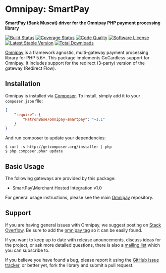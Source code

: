 # Omnipay: SmartPay

**SmartPay (Bank Muscat) driver for the Omnipay PHP payment processing library**

[![Build Status](https://travis-ci.org/PatronBase/omnipay-smartpay.png?branch=master)](https://travis-ci.org/PatronBase/omnipay-smartpay)
[![Coverage Status](https://img.shields.io/scrutinizer/coverage/g/PatronBase/omnipay-smartpay.svg?style=flat)](https://scrutinizer-ci.com/g/PatronBase/omnipay-smartpay/code-structure)
[![Code Quality](https://img.shields.io/scrutinizer/g/PatronBase/omnipay-smartpay.svg?style=flat)](https://scrutinizer-ci.com/g/PatronBase/omnipay-smartpay/?branch=master)
[![Software License](https://img.shields.io/badge/license-MIT-brightgreen.svg?style=flat)](LICENSE.md)
[![Latest Stable Version](https://poser.pugx.org/PatronBase/omnipay-smartpay/version)](https://packagist.org/packages/patronbase/omnipay-smartpay)
[![Total Downloads](https://poser.pugx.org/patronbase/omnipay-smartpay/d/total)](https://packagist.org/packages/patronbase/omnipay-smartpay)


[Omnipay](https://github.com/thephpleague/omnipay) is a framework agnostic, multi-gateway payment
processing library for PHP 5.6+. This package implements GoCardless support for Omnipay. It includes
support for the redirect (3-party) version of the gateway (Redirect Flow).

## Installation

Omnipay is installed via [Composer](http://getcomposer.org/). To install, simply add it
to your `composer.json` file:

```json
{
    "require": {
        "PatronBase/omnipay-smartpay": "~1.1"
    }
}
```

And run composer to update your dependencies:

    $ curl -s http://getcomposer.org/installer | php
    $ php composer.phar update

## Basic Usage

The following gateways are provided by this package:

* SmartPay\Merchant Hosted Integration v1.0

For general usage instructions, please see the main [Omnipay](https://github.com/thephpleague/omnipay)
repository.

## Support

If you are having general issues with Omnipay, we suggest posting on
[Stack Overflow](http://stackoverflow.com/). Be sure to add the
[omnipay tag](http://stackoverflow.com/questions/tagged/omnipay) so it can be easily found.

If you want to keep up to date with release anouncements, discuss ideas for the project,
or ask more detailed questions, there is also a [mailing list](https://groups.google.com/forum/#!forum/omnipay) which
you can subscribe to.

If you believe you have found a bug, please report it using the [GitHub issue tracker](https://github.com/PatronBase/omnipay-smartpay/issues),
or better yet, fork the library and submit a pull request.
